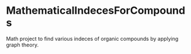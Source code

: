 # MathematicalIndecesForCompounds

Math project to find various indeces of organic compounds by applying graph theory.
